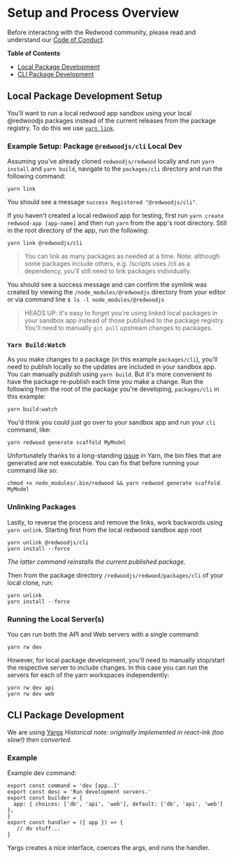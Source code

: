 # Setup and Process Overview

Before interacting with the Redwood community, please read and understand our [Code of Conduct](https://github.com/redwoodjs/redwood/blob/master/CODE_OF_CONDUCT.md).

**Table of Contents**

- [Local Package Development](#Local-Package-Development-Setup)
- [CLI Package Development](#CLI-Package-Development)

<!-- toc -->

## Local Package Development Setup

You'll want to run a local redwood app sandbox using your local @redwoodjs packages instead of the current releases from the package registry. To do this we use [`yarn link`](`https://classic.yarnpkg.com/en/docs/cli/link/).

### Example Setup: Package `@redwoodjs/cli` Local Dev

Assuming you've already cloned `redwoodjs/redwood` locally and run `yarn install` and `yarn build`, navigate to the `packages/cli` directory and run the following command:

```
yarn link
```

You should see a message `success Registered "@redwoodjs/cli"`.

If you haven't created a local redwood app for testing, first run `yarn create redwood-app [app-name]` and then run `yarn` from the app's root directory. Still in the root directory of the app, run the following:

```
yarn link @redwoodjs/cli
```

> You can link as many packages as needed at a time. Note: although some packages include others, e.g. /scripts uses /cli as a dependency, you'll still need to link packages individually.

You should see a success message and can confirm the symlink was created by viewing the `/node_modules/@redwoodjs` directory from your editor or via command line `$ ls -l node_modules/@redwoodjs`

> HEADS UP: it's easy to forget you're using linked local packages in your sandbox app instead of those published to the package registry. You'll need to manually `git pull` upstream changes to packages.

### `Yarn Build:Watch`

As you make changes to a package (in this example `packages/cli`), you'll need to publish locally so the updates are included in your sandbox app. You can manually publish using `yarn build`. But it's more convenient to have the package re-publish each time you make a change. Run the following from the root of the package you're developing, `packages/cli` in this example:

```
yarn build:watch
```

You'd think you could just go over to your sandbox app and run your `cli` command, like:

```
yarn redwood generate scaffold MyModel
```

Unfortunately thanks to a long-standing [issue](https://github.com/yarnpkg/yarn/issues/3587) in Yarn, the bin files that are generated are not executable. You can fix that before running your command like so:

```
chmod +x node_modules/.bin/redwood && yarn redwood generate scaffold MyModel
```

### Unlinking Packages

Lastly, to reverse the process and remove the links, work backwords using `yarn unlink`. Starting first from the local redwood sandbox app root

```
yarn unlink @redwoodjs/cli
yarn install --force
```

_The latter command reinstalls the current published package._

Then from the package directory `/redwoodjs/redwood/packages/cli` of your local clone, run:

```
yarn unlink
yarn install --force
```

### Running the Local Server(s)

You can run both the API and Web servers with a single command:

```
yarn rw dev
```

However, for local package development, you'll need to manually stop/start the respective server to include changes. In this case you can run the servers for each of the yarn workspaces independently:

```
yarn rw dev api
yarn rw dev web
```

## CLI Package Development

We are using [Yargs](https://yargs.js.org/)
_Historical note: originally implemented in react-ink (too slow!) then converted._

### Example

Example dev command:

```
export const command = 'dev [app..]'
export const desc = 'Run development servers.'
export const builder = {
  app: { choices: ['db', 'api', 'web'], default: ['db', 'api', 'web'] },
}
export const handler = ({ app }) => {
   // do stuff...
}
```

Yargs creates a nice interface, coerces the args, and runs the handler.
